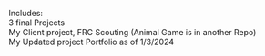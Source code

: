Includes:
<br>
3 final Projects
<br>
My Client project, FRC Scouting (Animal Game is in another Repo)
<br>
My Updated project Portfolio as of 1/3/2024
